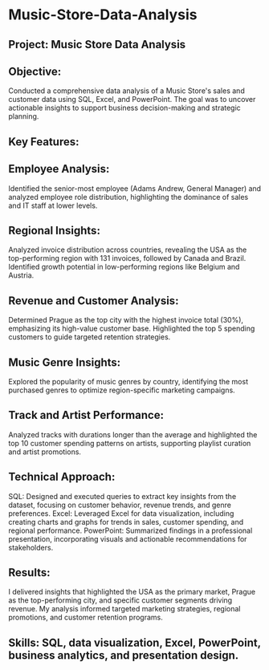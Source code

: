 # Music-Store-Data-Analysis


## Project: Music Store Data Analysis

## Objective: 
Conducted a comprehensive data analysis of a Music Store's sales and customer data using SQL, Excel, and PowerPoint. The goal was to uncover actionable insights to support business decision-making and strategic planning.

## Key Features:
## Employee Analysis: 
Identified the senior-most employee (Adams Andrew, General Manager) and analyzed employee role distribution, highlighting the dominance of sales and IT staff at lower levels.
## Regional Insights: 
Analyzed invoice distribution across countries, revealing the USA as the top-performing region with 131 invoices, followed by Canada and Brazil. Identified growth potential in low-performing regions like Belgium and Austria.
## Revenue and Customer Analysis: 
Determined Prague as the top city with the highest invoice total (30%), emphasizing its high-value customer base. Highlighted the top 5 spending customers to guide targeted retention strategies.
## Music Genre Insights: 
Explored the popularity of music genres by country, identifying the most purchased genres to optimize region-specific marketing campaigns.
## Track and Artist Performance: 
Analyzed tracks with durations longer than the average and highlighted the top 10 customer spending patterns on artists, supporting playlist curation and artist promotions.

## Technical Approach:
SQL: Designed and executed queries to extract key insights from the dataset, focusing on customer behavior, revenue trends, and genre preferences.
Excel: Leveraged Excel for data visualization, including creating charts and graphs for trends in sales, customer spending, and regional performance.
PowerPoint: Summarized findings in a professional presentation, incorporating visuals and actionable recommendations for stakeholders.

## Results:
I delivered insights that highlighted the USA as the primary market, Prague as the top-performing city, and specific customer segments driving revenue. My analysis informed targeted marketing strategies, regional promotions, and customer retention programs.

## Skills: SQL, data visualization, Excel, PowerPoint, business analytics, and presentation design.
